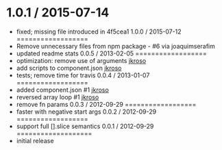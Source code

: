 1.0.1 / 2015-07-14
==================
 * fixed; missing file introduced in 4f5cea1
1.0.0 / 2015-07-12
==================
 * Remove unnecessary files from npm package - #6 via joaquimserafim
 * updated readme stats
0.0.5 / 2013-02-05
==================
  * optimization: remove use of arguments [jkroso](https://github.com/jkroso)
  * add scripts to component.json [jkroso](https://github.com/jkroso)
  * tests; remove time for travis
0.0.4 / 2013-01-07
==================
  * added component.json #1 [jkroso](https://github.com/jkroso)
  * reversed array loop #1 [jkroso](https://github.com/jkroso)
  * remove fn params
0.0.3 / 2012-09-29
==================
  * faster with negative start args
0.0.2 / 2012-09-29
==================
  * support full [].slice semantics
0.0.1 / 2012-09-29
===================
  * initial release
